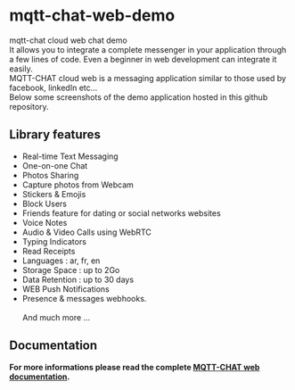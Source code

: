# mqtt-chat-web-demo
mqtt-chat cloud web chat demo
<br>It allows you to integrate a complete messenger in your application through a few lines of code. Even a beginner in web development can integrate it easily. 
<br>MQTT-CHAT cloud web is a messaging application similar to those used by facebook, linkedIn etc...
<br>Below some screenshots of the demo application hosted in this github repository.


## Library features
- Real-time Text Messaging
- One-on-one Chat
- Photos Sharing
- Capture photos from Webcam
- Stickers & Emojis
- Block Users
- Friends feature for dating or social networks websites
- Voice Notes
- Audio & Video Calls using WebRTC
- Typing Indicators
- Read Receipts
- Languages : ar, fr, en
- Storage Space : up to 2Go
- Data Retention : up to 30 days
- WEB Push Notifications
- Presence & messages webhooks.
<br><br>And much more ...

## Documentation
__For more informations please read the complete <a href="https://doc.mqtt-chat.com/mqttchat-cloud-web/integration">MQTT-CHAT web documentation</a>.__


